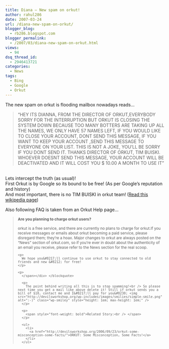 ```yaml
---
title: Diana – New spam on orkut!
author: rahul286
date: 2007-03-24
url: /diana-new-spam-on-orkut/
blogger_blog:
  - rb286.blogspot.com
blogger_permalink:
  - /2007/03/diana-new-spam-on-orkut.html
views:
  - 94
dsq_thread_id:
  - 2946413721
categories:
  - News
tags:
  - Bing
  - Google
  - Orkut
---
```

The new spam on orkut is flooding mailbox nowadays reads&#8230;  
<span style="font-style: italic;font-size: 85%"></p> 

<blockquote>
  <p>
    &#8220;HEY ITS DIANNA, FROM THE DIRECTOR OF ORKUT,EVERYBODY SORRY FOR THE INTERRUPTION BUT ORKUT IS CLOSING THE SYSTEM DOWN BECAUSE TOO MANY BOTTERS ARE TAKING UP ALL THE NAMES, WE ONLY HAVE 57 NAMES LEFT, IF YOU WOULD LIKE TO CLOSE YOUR ACCOUNT, DONT SEND THIS MESSAGE, IF YOU WANT TO KEEP YOUR ACCOUNT ,SEND THIS MESSAGE TO EVERYONE ON YOUR LIST. THIS IS NOT A JOKE, YOU&#8217;LL BE SORRY IF YOU DONT SEND IT. THANKS DIRECTOR OF ORKUT, TIM BUISKI. WHOEVER DOESNT SEND THIS MESSAGE, YOUR ACCOUNT WILL BE DEACTIVATED AND IT WILL COST YOU $ 10.00 A MONTH TO USE IT&#8221;
  </p>
</blockquote>

<p>
  </span><br /> Lets intercept the truth (as usual)!<br /> First Orkut is by Google so its bound to be free! (As per Google&#8217;s reputation and history)<br /> And most important, there is no TIM BUISKI in orkut team!<span><span style="font-size: 85%"><span style="font-size: 100%"> </span></span></span>(<a href="http://en.wikipedia.org/wiki/Orkut" onclick="_gaq.push(['_trackEvent', 'outbound-article', 'http://en.wikipedia.org/wiki/Orkut', 'Read this wikipedia page']);" >Read this wikipedia page</a>)
</p>

<p>
  Also following FAQ is taken from an Orkut Help page&#8230;
</p>

<blockquote>
  <p>
    <span style="font-size: 85%"><strong> Are you planning to charge orkut users? </strong><br /> </span>
  </p>
  
  <div class="i">
    <span style="font-size: 85%"> orkut is a free service, and there are currently no plans to charge for orkut.If you receive messages or emails about orkut becoming a paid service, please disregard them; they&#8217;re a hoax. Major changes to orkut are always posted on the &#8220;News&#8221; section of orkut.com, so if you&#8217;re ever in doubt about the authenticity of an email you receive, please refer to the News section for the real scoop.</p> 
    
    <p>
      We hope you&#8217;ll continue to use orkut to stay connected to old friends and new &#8212; for free!
    </p>
    
    <p>
      </span></div> </blockquote> 
      
      <p>
        The point behind writing all this is to stop spamming!<br /> So please next time you get a mail like above delete it! Still if orkut sends you a bill of $10, contact me and I&#8217;ll pay for you&#8230; <img src="http://devilsworkshop.org/wp-includes/images/smilies/simple-smile.png" alt=":-)" class="wp-smiley" style="height: 1em; max-height: 1em;" />
      </p>
      
      <p>
        <span style="font-weight: bold">Related Story:<br /> </span>
      </p>
      
      <ul>
        <li>
          <a href="http://devilsworkshop.org/2006/09/23/orkut-some-misconception-some-facts/">ORKUT: Some Misconception, Some Facts!</a>
        </li>
      </ul>

